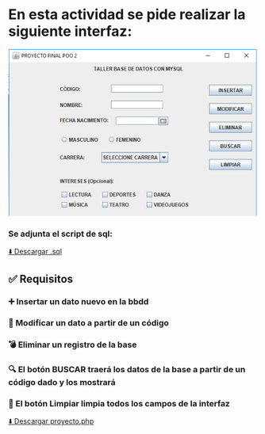 # En esta actividad se pide realizar la siguiente interfaz:

![Ejercicio_Swing con bbdd.png](https://github.com/Benemerito86/2doDAM/blob/1f9a5336ab530a077b9f9b44b006613e24cc569e/desarrollo_de_interfaces/taller_de_base_de_datos/Ejercicio_Swing%20con%20bbdd.png)


### Se adjunta el script de sql:

[⬇️ Descargar .sql](https://github.com/Benemerito86/2doDAM/blob/1f9a5336ab530a077b9f9b44b006613e24cc569e/desarrollo_de_interfaces/taller_de_base_de_datos/script.sql)



## ✅ Requisitos

### ➕ Insertar un dato nuevo en la bbdd

### 📝 Modificar un dato a partir de un código

### 💣 Eliminar un registro de la base

### 🔍 El botón BUSCAR traerá los datos de la base a partir de un código dado y los mostrará

### 🚿 El botón Limpiar limpia todos los campos de la interfaz



[⬇️ Descargar proyecto.php](https://github.com/Benemerito86/2doDAM/tree/1f9a5336ab530a077b9f9b44b006613e24cc569e/desarrollo_de_interfaces/taller_de_base_de_datos/tallerbBdd)
